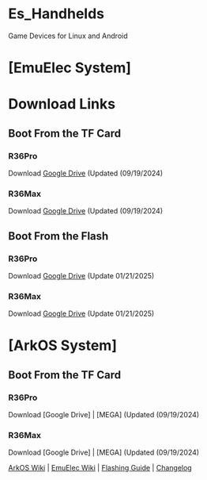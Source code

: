 # Es_Handhelds
Game Devices for Linux and Android

# [EmuElec System]
# Download Links
## Boot From the TF Card
### R36Pro
Download [Google Drive](https://drive.google.com/file/d/1nS_MZI08bRWa7lzJr1JWqlq9DCZbicjX/view?usp=drive_link)  (Updated (09/19/2024)
### R36Max
Download [Google Drive](https://drive.google.com/file/d/1ghmlf-igMjMGmMO08KwtSTSRHTLr_CC5/view?usp=drive_link)  (Updated (09/19/2024)

## Boot From the Flash
### R36Pro
Download [Google Drive](https://drive.google.com/file/d/1fFva7qTiDAIUkc5Ma6ySxHG3sv8fne0x/view?usp=sharing) (Update 01/21/2025)
### R36Max
Download [Google Drive](https://drive.google.com/file/d/17zbtS-JUim9bTBoyhGrXWLhCJVy5yhcL/view?usp=sharing) (Update 01/21/2025)



# [ArkOS System]
## Boot From the TF Card
### R36Pro
Download [Google Drive] | [MEGA] (Updated (09/19/2024)

### R36Max
Download [Google Drive] | [MEGA] (Updated (09/19/2024)




[ArkOS Wiki](https://github.com/christianhaitian/arkos/wiki) | [EmuElec Wiki](https://github.com/EmuELEC/EmuELEC/wiki)  | [Flashing Guide](https://ko-fi.com/post/Installation-Guide-for-ArkOS-v2-0-01272024-J3J6TVPH1) | [Changelog]()
